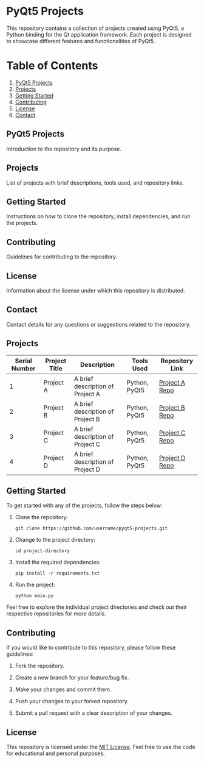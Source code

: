 # PyQt5 Projects

This repository contains a collection of projects created using PyQt5, a Python binding for the Qt application framework. Each project is designed to showcase different features and functionalities of PyQt5.

# Table of Contents

1. [PyQt5 Projects](#pyqt5-projects)
2. [Projects](#projects)
3. [Getting Started](#getting-started)
4. [Contributing](#contributing)
5. [License](#license)
6. [Contact](#contact)

## PyQt5 Projects<a name="pyqt5-projects"></a>

Introduction to the repository and its purpose.

## Projects<a name="projects"></a>

List of projects with brief descriptions, tools used, and repository links.

## Getting Started<a name="getting-started"></a>

Instructions on how to clone the repository, install dependencies, and run the projects.

## Contributing<a name="contributing"></a>

Guidelines for contributing to the repository.

## License<a name="license"></a>

Information about the license under which this repository is distributed.

## Contact<a name="contact"></a>

Contact details for any questions or suggestions related to the repository.



## Projects

| Serial Number | Project Title | Description | Tools Used | Repository Link |
|---------------|---------------|-------------|------------|-----------------|
| 1             | Project A     | A brief description of Project A | Python, PyQt5 | [Project A Repo](https://github.com/username/project-a) |
| 2             | Project B     | A brief description of Project B | Python, PyQt5 | [Project B Repo](https://github.com/username/project-b) |
| 3             | Project C     | A brief description of Project C | Python, PyQt5 | [Project C Repo](https://github.com/username/project-c) |
| 4             | Project D     | A brief description of Project D | Python, PyQt5 | [Project D Repo](https://github.com/username/project-d) |

## Getting Started

To get started with any of the projects, follow the steps below:

1. Clone the repository:
   ```shell
   git clone https://github.com/username/pyqt5-projects.git
   ```

2. Change to the project directory:
   ```shell
   cd project-directory
   ```

3. Install the required dependencies:
   ```shell
   pip install -r requirements.txt
   ```

4. Run the project:
   ```shell
   python main.py
   ```

Feel free to explore the individual project directories and check out their respective repositories for more details.

## Contributing

If you would like to contribute to this repository, please follow these guidelines:

1. Fork the repository.

2. Create a new branch for your feature/bug fix.

3. Make your changes and commit them.

4. Push your changes to your forked repository.

5. Submit a pull request with a clear description of your changes.

## License

This repository is licensed under the [MIT License](LICENSE). Feel free to use the code for educational and personal purposes.

